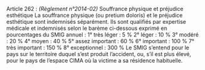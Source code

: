 Article 262 : _(Règlement n°2014-02)_ Souffrance physique et préjudice esthétique
La souffrance physique (ou pretium doloris) et le préjudice esthétique sont indemnisés séparément.
Ils sont qualifiés par expertise médicale et indemnisés selon le barème ci-dessous exprimé en pourcentages du SMIG annuel :
1° très léger : 5 %
2° léger : 10 %
3° modéré : 20 %
4° moyen : 40 %
5° assez important : 60 %
6° important : 100 %
7° très important : 150 %
8° exceptionnel : 300 %
Le SMIG s’entend pour le pays sur le territoire duquel s’est produit l’accident, ou, s’il est plus élevé, pour le pays de l’espace CIMA où la victime a sa résidence habituelle.